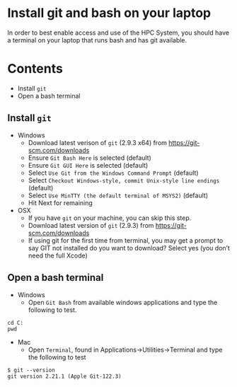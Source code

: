 # Install git and bash on your laptop

In order to best enable access and use of the HPC System, you should have a terminal on your laptop that runs bash and has git available.

Contents
========

- Install `git`
- Open a bash terminal

## Install `git`

* Windows
    * Download latest verison of `git` (2.9.3 x64) from <https://git-scm.com/downloads>
    * Ensure `Git Bash Here` is selected (default)
    * Ensure `Git GUI Here` is selected (default)
    * Select `Use Git from the Windows Command Prompt` (default)
    * Select `Checkout Windows-style, commit Unix-style line endings` (default)
    * Select `Use MinTTY (the default terminal of MSYS2)` (default)
    * Hit Next for remaining
* OSX
    * If you have `git` on your machine, you can skip this step.
    * Download latest version of `git` (2.9.3) from <https://git-scm.com/downloads>
    * If using git for the first time from terminal, you may get a prompt to say GIT not installed do you want to download? Select yes (you don’t need the full Xcode)

## Open a bash terminal

* Windows
   * Open `Git Bash` from available windows applications and type the following to test.

```
cd C:
pwd
```
* Mac
   * Open `Terminal`, found in Applications->Utilities->Terminal and type the following to test
```
$ git --version
git version 2.21.1 (Apple Git-122.3)
```
